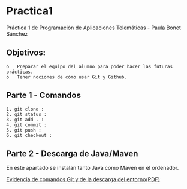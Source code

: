 # Practica1
Práctica 1 de Programación de Aplicaciones Telemáticas - Paula Bonet Sánchez

## Objetivos:
    o	Preparar el equipo del alumno para poder hacer las futuras prácticas.
    o	Tener nociones de cómo usar Git y Github.

## Parte 1 - Comandos
    1. git clone : 
    2. git status : 
    3. git add . :
    4. git commit :
    5. git push :
    6. git checkout :
    
## Parte 2 - Descarga de Java/Maven
En este apartado se instalan tanto Java como Maven en el ordenador.


[Evidencia de comandos Git y de la descarga del entorno(PDF)](Practica1.pdf)
